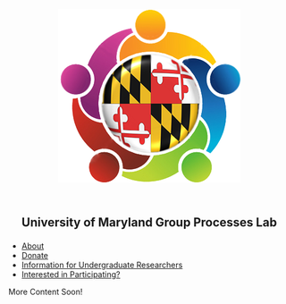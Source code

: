 <div style="text-align:center"><img src="lablogo.png" alt="logo" class="inline"/></div>
<br><br>

<center><b><p style="font-size:21px">University of Maryland Group Processes Lab</p></b></center>

- <a href="{{ site.baseurl }}/about">About</a>
- <a href="{{ site.baseurl }}/donate">Donate</a>
- <a href="{{ site.baseurl }}/RA_info">Information for Undergraduate Researchers</a>
- <a href="{{ site.baseurl }}/RA_info">Interested in Participating?</a>

More Content Soon!

